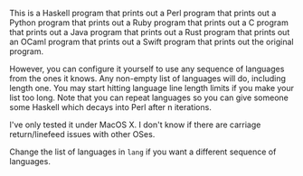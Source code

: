 This is a Haskell program that prints out a Perl program that prints out a Python program that prints out a Ruby program that prints out a C program that prints out a Java program that prints out a Rust program that prints out an OCaml program that prints out a Swift program that prints out the original program.

However, you can configure it yourself to use any sequence of languages from the ones it knows. Any non-empty list of languages will do, including length one. You may start hitting language line length limits if you make your list too long. Note that you can repeat languages so you can give someone some Haskell which decays into Perl after n iterations.

I've only tested it under MacOS X. I don't know if there are carriage return/linefeed issues with other OSes.

Change the list of languages in `lang` if you want a different sequence of languages.
